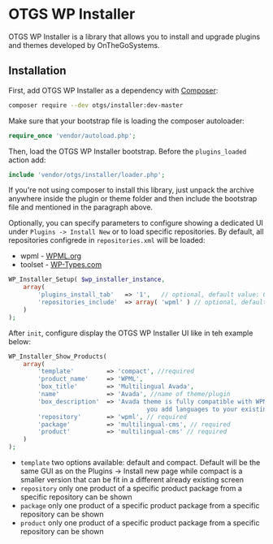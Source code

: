 # OTGS WP Installer

OTGS WP Installer is a library that allows you to install and upgrade plugins and themes developed by OnTheGoSystems.

## Installation

First, add OTGS WP Installer as a dependency with [Composer](http://getcomposer.org):

```bash
composer require --dev otgs/installer:dev-master
```

Make sure that your bootstrap file is loading the composer autoloader:

```php
require_once 'vendor/autoload.php';
```

Then, load the OTGS WP Installer bootstrap. Before the `plugins_loaded` action add:

```php
include 'vendor/otgs/installer/loader.php';
```

If you're not using composer to install this library, just unpack the archive anywhere inside the plugin or theme folder and then include the bootstrap file and mentioned in the paragraph above.

Optionally, you can specify parameters to configure showing a dedicated UI under `Plugins -> Install New` or to load specific repositories.
By default, all repositories configrede in `repositories.xml` will be loaded:
* wpml - [WPML.org](http://wpml.org)
* toolset - [WP-Types.com](http://wp-types.com)

```php
WP_Installer_Setup( $wp_installer_instance,  
    array(
        'plugins_install_tab'   => '1',   // optional, default value: 0
        'repositories_include'  => array( 'wpml' ) // optional, default to empty (show all)
    )
); 
```

After `init`, configure display the OTGS WP Installer UI like in teh example below:

```php 
WP_Installer_Show_Products( 
    array( 
        'template'         => 'compact', //required
        'product_name'     => 'WPML', 
        'box_title'        => 'Multilingual Avada', 
        'name'             => 'Avada', //name of theme/plugin
        'box_description'  => 'Avada theme is fully compatible with WPML - the WordPress Multilingual plugin. WPML lets 
                                      you add languages to your existing sites and includes advanced translation management.', 
        'repository'       => 'wpml', // required
        'package'          => 'multilingual-cms', // required
        'product'          => 'multilingual-cms' // required
    ) 
);
```

* `template` two options available: default and compact. Default will be the same GUI as on the Plugins -> Install new page while compact is a smaller version that can be fit in a different already existing screen
* `repository` only one product of a specific product package from a specific repository can be shown
* `package` only one product of a specific product package from a specific repository can be shown
* `product` only one product of a specific product package from a specific repository can be shown

